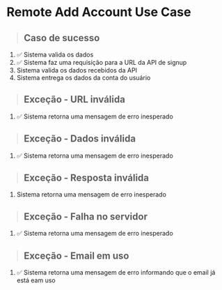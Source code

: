 # Remote Add Account Use Case

> ## Caso de sucesso
1. ✅ Sistema valida os dados
2. ✅ Sistema faz uma requisição para a URL da API de signup
3. Sistema valida os dados recebidos da API
4. Sistema entrega os dados da conta do usuário

> ## Exceção - URL inválida
1. ✅ Sistema retorna uma mensagem de erro inesperado

> ## Exceção - Dados inválida
1. ✅ Sistema retorna uma mensagem de erro inesperado

> ## Exceção - Resposta inválida
1. Sistema retorna uma mensagem de erro inesperado

> ## Exceção - Falha no servidor
1. ✅ Sistema retorna uma mensagem de erro inesperado

> ## Exceção - Email em uso
1. ✅ Sistema retorna uma mensagem de erro informando que o email já está eam uso
